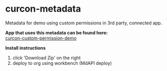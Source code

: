 curcon-metadata
=========================

Metadata for demo using custom permissions in 3rd party, connected app.

<strong>App that uses this metadata can be found here:<br/></strong>
<a href="https://git.soma.salesforce.com/jbrock/curcon-custom-permission-demo">curcon-custom-permission-demo</a>
<br/>

<strong>Install instructions</strong><br/>
1) click 'Download Zip' on the right<br/>
2) deploy to org using workbench (MdAPI deploy)
